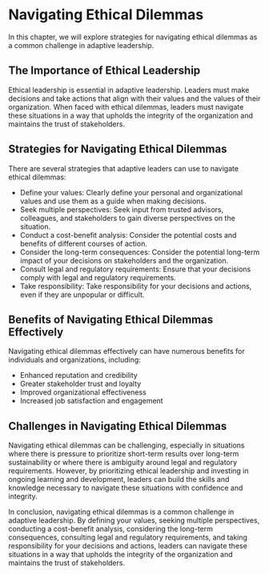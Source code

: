 # Navigating Ethical Dilemmas

In this chapter, we will explore strategies for navigating ethical dilemmas as a common challenge in adaptive leadership.

The Importance of Ethical Leadership
------------------------------------

Ethical leadership is essential in adaptive leadership. Leaders must make decisions and take actions that align with their values and the values of their organization. When faced with ethical dilemmas, leaders must navigate these situations in a way that upholds the integrity of the organization and maintains the trust of stakeholders.

Strategies for Navigating Ethical Dilemmas
------------------------------------------

There are several strategies that adaptive leaders can use to navigate ethical dilemmas:

* Define your values: Clearly define your personal and organizational values and use them as a guide when making decisions.
* Seek multiple perspectives: Seek input from trusted advisors, colleagues, and stakeholders to gain diverse perspectives on the situation.
* Conduct a cost-benefit analysis: Consider the potential costs and benefits of different courses of action.
* Consider the long-term consequences: Consider the potential long-term impact of your decisions on stakeholders and the organization.
* Consult legal and regulatory requirements: Ensure that your decisions comply with legal and regulatory requirements.
* Take responsibility: Take responsibility for your decisions and actions, even if they are unpopular or difficult.

Benefits of Navigating Ethical Dilemmas Effectively
---------------------------------------------------

Navigating ethical dilemmas effectively can have numerous benefits for individuals and organizations, including:

* Enhanced reputation and credibility
* Greater stakeholder trust and loyalty
* Improved organizational effectiveness
* Increased job satisfaction and engagement

Challenges in Navigating Ethical Dilemmas
-----------------------------------------

Navigating ethical dilemmas can be challenging, especially in situations where there is pressure to prioritize short-term results over long-term sustainability or where there is ambiguity around legal and regulatory requirements. However, by prioritizing ethical leadership and investing in ongoing learning and development, leaders can build the skills and knowledge necessary to navigate these situations with confidence and integrity.

In conclusion, navigating ethical dilemmas is a common challenge in adaptive leadership. By defining your values, seeking multiple perspectives, conducting a cost-benefit analysis, considering the long-term consequences, consulting legal and regulatory requirements, and taking responsibility for your decisions and actions, leaders can navigate these situations in a way that upholds the integrity of the organization and maintains the trust of stakeholders.


